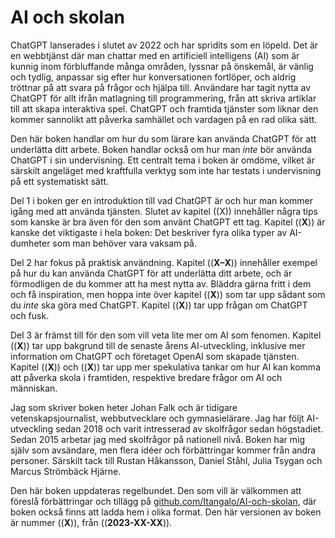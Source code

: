 # AI och skolan

ChatGPT lanserades i slutet av 2022 och har spridits som en löpeld. Det är en webbtjänst där man chattar med en artificiell intelligens (AI) som är kunnig inom förbluffande många områden, lyssnar på önskemål, är vänlig och tydlig, anpassar sig efter hur konversationen fortlöper, och aldrig tröttnar på att svara på frågor och hjälpa till. Användare har tagit nytta av ChatGPT för allt ifrån matlagning till programmering, från att skriva artiklar till att skapa interaktiva spel. ChatGPT och framtida tjänster som liknar den kommer sannolikt att påverka samhället och vardagen på en rad olika sätt.

Den här boken handlar om hur du som lärare kan använda ChatGPT för att underlätta ditt arbete. Boken handlar också om hur man *inte* bör använda ChatGPT i sin undervisning. Ett centralt tema i boken är omdöme, vilket är särskilt angeläget med kraftfulla verktyg som inte har testats i undervisning på ett systematiskt sätt.

Del 1 i boken ger en introduktion till vad ChatGPT är och hur man kommer igång med att använda tjänsten. Slutet av kapitel ((X)) innehåller några tips som kanske är bra även för den som använt ChatGPT ett tag. Kapitel ((**X**)) är kanske det viktigaste i hela boken: Det beskriver fyra olika typer av AI-dumheter som man behöver vara vaksam på.

Del 2 har fokus på praktisk användning. Kapitel ((**X–X**)) innehåller exempel på hur du kan använda ChatGPT för att underlätta ditt arbete, och är förmodligen de du kommer att ha mest nytta av. Bläddra gärna fritt i dem och få inspiration, men hoppa inte över kapitel ((**X**)) som tar upp sådant som du *inte* ska göra med ChatGPT. Kapitel ((**X**)) tar upp frågan om ChatGPT och fusk.

Del 3 är främst till för den som vill veta lite mer om AI som fenomen. Kapitel ((**X**)) tar upp bakgrund till de senaste årens AI-utveckling, inklusive mer information om ChatGPT och företaget OpenAI som skapade tjänsten. Kapitel ((**X**)) och ((**X**)) tar upp mer spekulativa tankar om hur AI kan komma att påverka skola i framtiden, respektive bredare frågor om AI och människan.

Jag som skriver boken heter Johan Falk och är tidigare vetenskapsjournalist, webbutvecklare och gymnasielärare. Jag har följt AI-utveckling sedan 2018 och varit intresserad av skolfrågor sedan högstadiet. Sedan 2015 arbetar jag med skolfrågor på nationell nivå. Boken har mig själv som avsändare, men flera idéer och förbättringar kommer från andra personer. Särskilt tack till Rustan Håkansson, Daniel Ståhl, Julia Tsygan och Marcus Strömbäck Hjärne.

Den här boken uppdateras regelbundet. Den som vill är välkommen att föreslå förbättringar och tillägg på [github.com/Itangalo/AI-och-skolan][1], där boken också finns att ladda hem i olika format. Den här versionen av boken är nummer ((**X**)), från ((**2023-XX-XX**)).

[1]:	https://github.com/Itangalo/AI-och-skolan